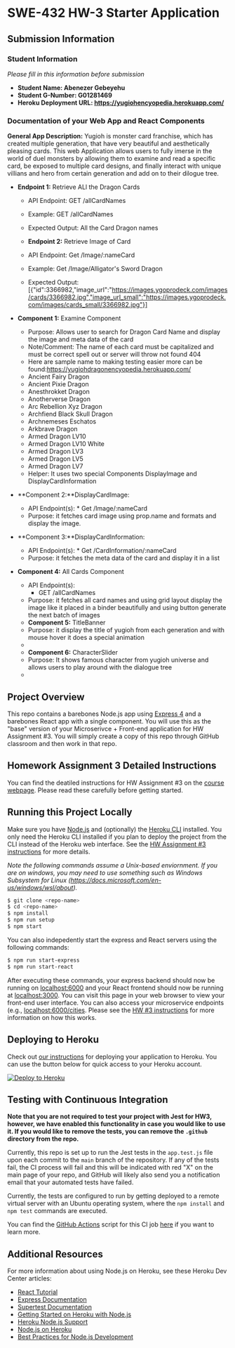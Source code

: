 # SWE-432 HW-3 Starter Application

## Submission Information

### Student Information

*Please fill in this information before submission*

* **Student Name: Abenezer Gebeyehu** 
* **Student G-Number: G01281469** 
* **Heroku Deployment URL: https://yugiohencyopedia.herokuapp.com/**

### Documentation of your Web App and React Components

**General App Description:** Yugioh is monster card franchise, which has created multiple generation, that have very beautiful and aesthetically pleasing cards. This web Application allows users to fully imerse in the world of duel monsters by allowing them to examine and read a specific card, be exposed to multiple card designs, and finally interact with unique villians and hero from certain generation and add on to their dilogue tree.

* **Endpoint 1:** Retrieve ALl the Dragon Cards
  * API Endpoint: GET /allCardNames
  * Example: GET /allCardNames
  * Expected Output: All the Card Dragon names 

  * **Endpoint 2:** Retrieve Image of Card
  * API Endpoint: Get /Image/:nameCard
  * Example: Get /Image/Alligator's Sword Dragon
  * Expected Output: [{"id":3366982,"image_url":"https://images.ygoprodeck.com/images/cards/3366982.jpg","image_url_small":"https://images.ygoprodeck.com/images/cards_small/3366982.jpg"}]

* **Component 1:** Examine Component
  * Purpose: Allows user to search for Dragon Card Name and display the image and meta data of the card
  * Note/Comment: The name of each card must be capitalized and must be correct spell out or server will throw not found 404
  * Here are sample name to making testing easier more can be found:https://yugiohdragonencyopedia.herokuapp.com/
  * Ancient Fairy Dragon
  * Ancient Pixie Dragon
  * Anesthrokket Dragon
  *  Anotherverse Dragon
  *  Arc Rebellion Xyz Dragon
  * Archfiend Black Skull Dragon
  * Archnemeses Eschatos
  *  Arkbrave Dragon
  * Armed Dragon LV10
  *  Armed Dragon LV10 White
  *  Armed Dragon LV3
  *  Armed Dragon LV5
  *  Armed Dragon LV7
  * Helper: It uses two special Components DisplayImage and DisplayCardInformation
* **Component 2:**DisplayCardImage:
  * API Endpoint(s):
  		* Get /Image/:nameCard
  * Purpose: it fetches card image using  prop.name and formats and display the image.
* **Component 3:**DisplayCardInformation:
  * API Endpoint(s):
  		* Get /CardInformation/:nameCard
  * Purpose: it fetches the meta data of the card and display it in a list
* **Component 4:** All Cards Component
	* API Endpoint(s):
  		* GET /allCardNames
  * Purpose: it fetches all card names and using grid layout display the image like it placed in a binder beautifully and using button generate the next batch of images
  * **Component 5:** TitleBanner
  * Purpose: it display the title of yugioh from each generation and with mouse hover it does a special animation
  * 
  * **Component 6:** CharacterSlider
  * Purpose: It shows famous character from yugioh universe and allows users to play around with the dialogue tree
  * 




## Project Overview

This repo contains a barebones Node.js app using [Express 4](http://expressjs.com/) and a barebones React app with a single component. You will use this as the "base" version of your Microserivce + Front-end application for HW Assignment #3. You will simply create a copy of this repo through GitHub classroom and then work in that repo. 

## Homework Assignment 3 Detailed Instructions

You can find the deatiled instructions for HW Assignment #3 on the [course webpage](https://cs.gmu.edu/~kpmoran/teaching/swe-432-f22/hw3). Please read these carefully before getting started.

## Running this Project Locally

Make sure you have [Node.js](http://nodejs.org/) and (optionally) the [Heroku CLI](https://cli.heroku.com/) installed. You only need the Heroku CLI installed if you plan to deploy the project from the CLI instead of the Heroku web interface. See the [HW Assignment #3 instructions](https://cs.gmu.edu/~kpmoran/teaching/swe-432-f22/hw3) for more details.

*Note the following commands assume a Unix-based enviornment. If you are on windows, you may need to use something such as Windows Subsystem for Linux (https://docs.microsoft.com/en-us/windows/wsl/about).*

```sh
$ git clone <repo-name>
$ cd <repo-name>
$ npm install
$ npm run setup
$ npm start
```

You can also indepedently start the express and React servers using the following commands:

```sh
$ npm run start-express
$ npm run start-react
```

After executing these commands, your express backend should now be running on [localhost:6000](http://localhost:6000/) and your React frontend should now be running at [localhost:3000](http://localhost:3000/). You can visit this page in your web browser to view your front-end user interface. You can also access your microservice endpoints (e.g., [localhost:6000/cities](http://localhost:6000/cities). Please see the [HW #3 instructions](https://cs.gmu.edu/~kpmoran/teaching/swe-432-f22/hw3) for more information on how this works.

## Deploying to Heroku

Check out [our instructions](https://cs.gmu.edu/~kpmoran/teaching/swe-432-f22/hw3) for deploying your application to Heroku. You can use the button below for quick access to your Heroku account.

[![Deploy to Heroku](https://www.herokucdn.com/deploy/button.png)](https://heroku.com/deploy)

## Testing with Continuous Integration

**Note that you are not required to test your project with Jest for HW3, however, we have enabled this functionality in case you would like to use it. If you would like to remove the tests, you can remove the `.github` directory from the repo.**

Currently, this repo is set up to run the Jest tests in the `app.test.js` file upon each commit to the `main` branch of the repository. If any of the tests fail, the CI process will fail and this will be indicated with red "X" on the main page of your repo, and GitHub will likely also send you a notification email that your automated tests have failed.

Currently, the tests are configured to run by getting deployed to a remote virtual server with an Ubuntu operating system, where the `npm install` and `npm test` commands are executed.

You can find the [GitHub Actions](https://github.com/features/actions) script for this CI job [here](.github/workflows/ci.yml) if you want to learn more.

## Additional Resources

For more information about using Node.js on Heroku, see these Heroku Dev Center articles:

- [React Tutorial](https://reactjs.org/tutorial/tutorial.html)
- [Express Documentation](https://expressjs.com/en/5x/api.html)
- [Supertest Documentation](https://www.npmjs.com/package/supertest)
- [Getting Started on Heroku with Node.js](https://devcenter.heroku.com/articles/getting-started-with-nodejs)
- [Heroku Node.js Support](https://devcenter.heroku.com/articles/nodejs-support)
- [Node.js on Heroku](https://devcenter.heroku.com/categories/nodejs)
- [Best Practices for Node.js Development](https://devcenter.heroku.com/articles/node-best-practices)
